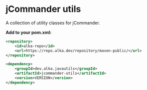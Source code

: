 # jCommander utils
A collection of utility classes for jCommander.

**Add to your pom.xml:**
````xml
<repository>
    <id>alka-repo</id>
    <url>https://repo.alka.dev/repository/maven-public/</url>
</repository>

<dependency>
    <groupId>dev.alka.javautils</groupId>
    <artifactId>jcommander-utils</artifactId>
    <version>VERSION</version>
</dependency>
````